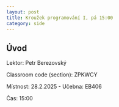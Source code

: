 ```yaml
---
layout: post
title: Kroužek programování I, pá 15:00
category: side
---
```

## Úvod

Lektor: Petr Berezovský

Classroom code (section): ZPKWCY

Místnost: 28.2.2025 - Učebna: EB406

Čas: 15:00
